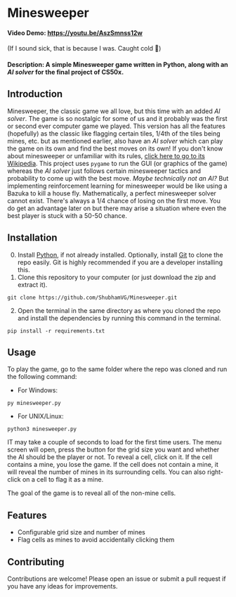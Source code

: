 # Minesweeper
#### Video Demo: https://youtu.be/AszSmnss12w
(If I sound sick, that is because I was. Caught cold 🤧)
#### Description: A simple Minesweeper game written in Python, along with an _AI solver_ for the final project of CS50x.

## Introduction
Minesweeper, the classic game we all love, but this time with an added _AI solver_.
The game is so nostalgic for some of us and it probably was the first or second ever computer game we played.
This version has all the features (hopefully) as the classic like flagging certain tiles, 1/4th of the tiles being mines, etc. but as mentioned earlier, also have an _AI solver_ which can play the game on its own and find the best moves on its own!
If you don't know about minesweeper or unfamiliar with its rules, [click here to go to its Wikipedia](https://en.wikipedia.org/wiki/Minesweeper_(video_game)).
This project uses `pygame` to run the GUI (or graphics of the game) whereas the _AI solver_ just follows certain minesweeper tactics and probability to come up with the best move.
_Maybe technically not an AI?_ But implementing reinforcement learning for minesweeper would be like using a Bazuka to kill a house fly.
Mathematically, a perfect minesweeper solver cannot exist. There's always a 1/4 chance of losing on the first move. You do get an advantage later on but there may arise a situation where even the best player is stuck with a 50-50 chance.

## Installation

0. Install [Python](https://python.org/download), if not already installed. Optionally, install [Git](https://git-scm.com/downloads) to clone the repo easily. Git is highly recommended if you are a developer installing this.
1. Clone this repository to your computer (or just download the zip and extract it).
```
git clone https://github.com/ShubhamVG/Minesweeper.git
```
2. Open the terminal in the same directory as where you cloned the repo and install the dependencies by running this command in the terminal.
```
pip install -r requirements.txt
```

## Usage

To play the game, go to the same folder where the repo was cloned and run the following command:

- For Windows:
```
py minesweeper.py
```
- For UNIX/Linux:
```
python3 minesweeper.py
```

IT may take a couple of seconds to load for the first time users. The menu screen will open, press the button for the grid size you want and whether the AI should be the player or not.
To reveal a cell, click on it. If the cell contains a mine, you lose the game. If the cell does not contain a mine, it will reveal the number of mines in its surrounding cells. You can also right-click on a cell to flag it as a mine.

The goal of the game is to reveal all of the non-mine cells.

## Features

* Configurable grid size and number of mines
* Flag cells as mines to avoid accidentally clicking them

## Contributing

Contributions are welcome! Please open an issue or submit a pull request if you have any ideas for improvements.